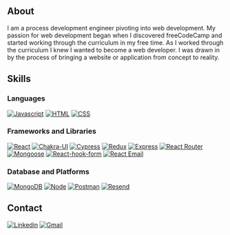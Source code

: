 <!--
**Adastros/Adastros** is a ✨ _special_ ✨ repository because its `README.md` (this file) appears on your GitHub profile.
-->

## About

I am a process development engineer pivoting into web development. My passion for web development began when I discovered freeCodeCamp and started working through the curriculum in my free time. As I worked through the curriculum I knew I wanted to become a web developer. I was drawn in by the process of bringing a website or application from concept to reality.

## Skills

### Languages

[![Javascript][Javascript]][Javascript-url]
[![HTML][HTML]][HTML-url]
[![CSS][CSS]][CSS-url]

### Frameworks and Libraries

[![React][React.js]][React-url]
[![Chakra-UI][Chakra-UI]][Chakra-UI-url]
[![Cypress][Cypress]][Cypress-url]
[![Redux][Redux]][Redux-url]
[![Express][Express.js]][Express-url]
[![React Router][React-router]][React-router-url]
[![Mongoose][Mongoose]][Mongoose-url]
[![React-hook-form][React-hook-form]][React-hook-form-url]
[![React Email][React-email]][React-email-url]

### Database and Platforms

[![MongoDB][MongoDB]][MongoDB-url]
[![Node][Node.js]][Node-url]
[![Postman][Postman]][Postman-url]
[![Resend][Resend]][Resend-url]

## Contact

[![Linkedin][Linkedin]][Linkedin-url]
[![Gmail][Gmail]][Gmail-url]

<!-- Variables -->

<!-- Contact -->

[Linkedin]: https://img.shields.io/badge/linkedin-%230A66C2?style=for-the-badge&logo=linkedin&logoColor=white
[Linkedin-url]: https://www.linkedin.com/in/dannydo562/
[Gmail]: https://img.shields.io/badge/Gmail-D14836?style=for-the-badge&logo=gmail&logoColor=white
[Gmail-url]: mailto:dannydo286@gmail.com

<!-- Languages -->
[Javascript]: https://img.shields.io/badge/javascript-black?style=for-the-badge&logo=javascript&logoColor=%23F7DF1E
[Javascript-url]: https://www.javascript.com/
[HTML]: https://img.shields.io/badge/html-%23E34F26?style=for-the-badge&logo=html5&logoColor=white
[HTML-URL]: https://html.spec.whatwg.org/
[CSS]: https://img.shields.io/badge/css-%231572B6?style=for-the-badge&logo=css3&logoColor=white
[CSS-URL]: https://www.w3.org/Style/CSS/Overview.en.html

<!-- Frameworks and Libraries -->

[React.js]: https://img.shields.io/badge/React-20232A?style=for-the-badge&logo=react&logoColor=61DAFB
[React-url]: https://reactjs.org/
[Chakra-ui]: https://shields.io/badge/chakra--ui-%23E5E5E5?logo=chakraui&style=for-the-badge
[Chakra-ui-url]: https://chakra-ui.com/
[Cypress]: https://img.shields.io/badge/cypress-%2369D3A7?style=for-the-badge&logo=cypress&logoColor=white
[Cypress-url]: https://www.cypress.io/
[Redux]: https://img.shields.io/badge/redux-%23242526?style=for-the-badge&logo=redux&logoColor=%23764ABC
[Redux-url]: https://redux.js.org/
[Express.js]: https://img.shields.io/badge/express-grey?style=for-the-badge&logo=express
[Express-url]: https://expressjs.com/
[React-router]: https://img.shields.io/badge/react%20router-%23121212?style=for-the-badge&logo=reactrouter
[React-router-url]: https://reactrouter.com/en/main
[Mongoose]: https://img.shields.io/badge/mongoose-%23eee?style=for-the-badge&logo=mongoose&logoColor=%23880000
[Mongoose-url]: https://mongoosejs.com/
[React-hook-form]: https://img.shields.io/badge/react%20hook%20form-%23EC5990?style=for-the-badge&logo=reacthookform&logoColor=white
[React-hook-form-url]: https://react-hook-form.com/
[React-email]: https://img.shields.io/badge/react%20email-black?style=for-the-badge
[React-email-url]: https://react.email/

<!-- Database and Platforms -->

[MongoDB]: https://img.shields.io/badge/mongodb-%23FFDAC6?style=for-the-badge&logo=mongodb&logoColor=%2347A248
[MongoDB-url]: https://www.mongodb.com/
[Node.js]: https://img.shields.io/badge/nodejs-%23233056?style=for-the-badge&logo=nodedotjs
[Node-url]: https://nodejs.org/en/
[Postman]: https://img.shields.io/badge/postman-%23FF6C37?style=for-the-badge&logo=postman&logoColor=white
[Postman-url]: https://www.postman.com/
[Resend]: https://img.shields.io/badge/resend-black?style=for-the-badge
[Resend-url]: https://resend.com/

<!--- Others -->


[Babel]: https://img.shields.io/badge/babel-%23323330?style=for-the-badge&logo=babel
[Babel-url]: https://babeljs.io/
